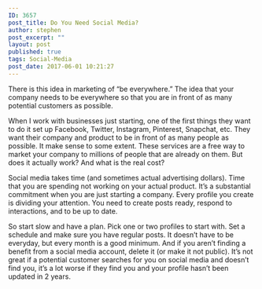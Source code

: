 ```yaml
---
ID: 3657
post_title: Do You Need Social Media?
author: stephen
post_excerpt: ""
layout: post
published: true
tags: Social-Media 
post_date: 2017-06-01 10:21:27
---
```

<p id="1b7b" class="graf graf--p graf-after--h3">There is this idea in marketing of “be everywhere.” The idea that your company needs to be everywhere so that you are in front of as many potential customers as possible.</p>
<p id="821f" class="graf graf--p graf-after--p">When I work with businesses just starting, one of the first things they want to do it set up Facebook, Twitter, Instagram, Pinterest, Snapchat, etc. They want their company and product to be in front of as many people as possible. It make sense to some extent. These services are a free way to market your company to millions of people that are already on them. But does it actually work? And what is the real cost?</p>
<p id="fa74" class="graf graf--p graf-after--p">Social media takes time (and sometimes actual advertising dollars). Time that you are spending not working on your actual product. It’s a substantial commitment when you are just starting a company. Every profile you create is dividing your attention. You need to create posts ready, respond to interactions, and to be up to date.</p>
<p id="62a0" class="graf graf--p graf-after--p graf--trailing">So start slow and have a plan. Pick one or two profiles to start with. Set a schedule and make sure you have regular posts. It doesn’t have to be everyday, but every month is a good minimum. And if you aren’t finding a benefit from a social media account, delete it (or make it not public). It’s not great if a potential customer searches for you on social media and doesn’t find you, it’s a lot worse if they find you and your profile hasn’t been updated in 2 years.</p>